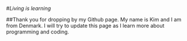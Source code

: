 #_Living is learning_

##Thank you for dropping by my Github page.
My name is Kim and I am from Denmark. 
I will try to update this page as I learn more about programming and coding.



```markdown

```

